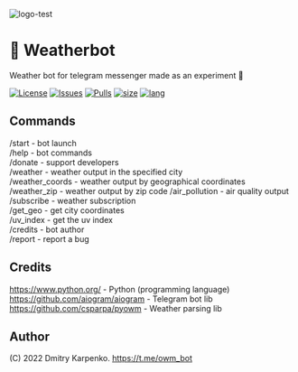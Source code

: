 
![logo-test](https://user-images.githubusercontent.com/69617058/172456633-6d025208-5e0a-4b0d-9842-2a630dc4d6a7.png)

# 💬 Weatherbot
Weather bot for telegram messenger made as an experiment 🔎

[![License](https://img.shields.io/github/license/Dimkarpenko/Weatherbot?label=license&style=flat-square)](./LICENSE)
[![Issues](https://img.shields.io:/github/issues/Dimkarpenko/Weatherbot?style=flat-square)](https://github.com/Dimkarpenko/Weatherbot/issues)
[![Pulls](https://img.shields.io:/github/issues-pr/Dimkarpenko/Weatherbot?style=flat-square)](https://github.com/Dimkarpenko/Weatherbot/pulls)
[![size](https://img.shields.io:/github/languages/code-size/Dimkarpenko/Weatherbot?style=flat-square)](https://github.com/Dimkarpenko/Weatherbot)
[![lang](https://img.shields.io:/github/languages/top/Dimkarpenko/Weatherbot?style=flat-square)](https://github.com/Dimkarpenko/Weatherbot)

## Commands
/start - bot launch    
/help - bot commands    
/donate - support developers    
/weather - weather output in the specified city    
/weather_coords - weather output by geographical coordinates    
/weather_zip - weather output by zip code /air_pollution - air quality output    
/subscribe - weather subscription    
/get_geo - get city coordinates    
/uv_index - get the uv index    
/credits - bot author    
/report - report a bug    

## Credits
https://www.python.org/ -  Python (programming language)  
https://github.com/aiogram/aiogram - Telegram bot lib   
https://github.com/csparpa/pyowm - Weather parsing lib  

## Author
(C) 2022 Dmitry Karpenko.
https://t.me/owm_bot
